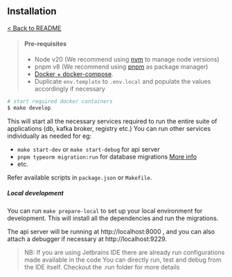 ## Installation

[< Back to README](../../README.md)

> #### Pre-requisites
>
> - Node v20 (We recommend using [nvm](https://github.com/nvm-sh/nvm#installing-and-updating) to manage node versions)
> - pnpm v8 (We recommend using [pnpm](https://pnpm.io/installation) as package manager)
> - [Docker + docker-compose](https://rancherdesktop.io/).
> - Duplicate `env.template` to `.env.local` and populate the values accordingly if necessary

```bash
# start required docker containers
$ make develop
```

This will start all the necessary services required to run the entire suite of applications (db, kafka broker, registry etc.)
You can run other services individually as needed for eg:

- `make start-dev` or `make start-debug` for api server
- `pnpm typeorm migration:run` for database migrations [More info](./database.md)
- etc.

Refer available scripts in `package.json` or `Makefile`.

##### Local development

You can run `make prepare-local` to set up your local environment for development. This will
install all the dependencies and run the migrations.

The api server will be running at http://localhost:8000 , and you can also attach a debugger if necessary
at http://localhost:9229.

> NB: If you are using Jetbrains IDE there are already run configurations made available in the code
> You can directly run, test and debug from the IDE itself.
> Checkout the .run folder for more details

